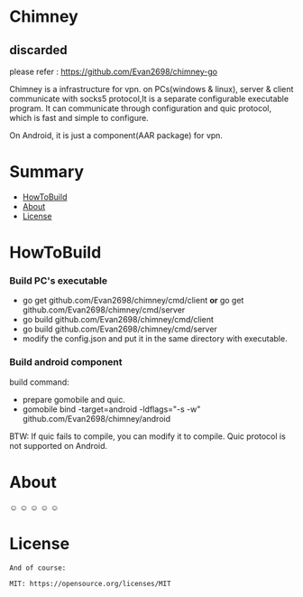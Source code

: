 # Chimney

## discarded

please refer : https://github.com/Evan2698/chimney-go



Chimney is a infrastructure for vpn. on PCs(windows & linux), server & client communicate with socks5 protocol,It is a separate configurable executable program. It can communicate through configuration and quic protocol, which is fast and simple to configure.

On Android, it is just a component(AAR package) for vpn.


# Summary

- [HowToBuild](#HowToBuild "HowToBuild")
- [About](#About "About")
- [License](#License "License")

# HowToBuild
 
   ### Build PC's executable
-   go get github.com/Evan2698/chimney/cmd/client **or**  go get github.com/Evan2698/chimney/cmd/server
-   go build github.com/Evan2698/chimney/cmd/client
-   go build github.com/Evan2698/chimney/cmd/server
-  modify the config.json and put it in the same directory with executable.

  ### Build android component
  build command:
  - prepare gomobile and quic.
  - gomobile bind -target=android  -ldflags="-s -w" github.com/Evan2698/chimney/android 

  BTW:  If quic fails to compile, you can modify it to compile. Quic protocol is not supported on Android.

# About
 ☺ ☺ ☺ ☺ ☺ 

# License
```
And of course:

MIT: https://opensource.org/licenses/MIT
